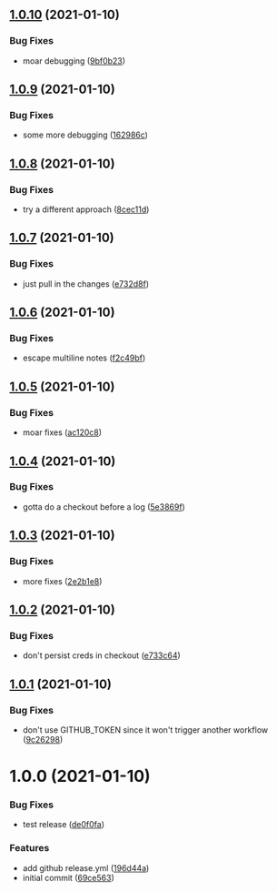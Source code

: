 ## [1.0.10](https://github.com/rickbassham/semantic-release-test/compare/v1.0.9...v1.0.10) (2021-01-10)


### Bug Fixes

* moar debugging ([9bf0b23](https://github.com/rickbassham/semantic-release-test/commit/9bf0b234eb0f176bbd125f23c614a39eded948c6))

## [1.0.9](https://github.com/rickbassham/semantic-release-test/compare/v1.0.8...v1.0.9) (2021-01-10)


### Bug Fixes

* some more debugging ([162986c](https://github.com/rickbassham/semantic-release-test/commit/162986cecbe713f300c4ab4bb4009ee7ad7b7877))

## [1.0.8](https://github.com/rickbassham/semantic-release-test/compare/v1.0.7...v1.0.8) (2021-01-10)


### Bug Fixes

* try a different approach ([8cec11d](https://github.com/rickbassham/semantic-release-test/commit/8cec11de69f5aefddd9fd1ee14180aaa519a8b8d))

## [1.0.7](https://github.com/rickbassham/semantic-release-test/compare/v1.0.6...v1.0.7) (2021-01-10)


### Bug Fixes

* just pull in the changes ([e732d8f](https://github.com/rickbassham/semantic-release-test/commit/e732d8f6e6e8279a2702d140c68e5c665dd3d32a))

## [1.0.6](https://github.com/rickbassham/semantic-release-test/compare/v1.0.5...v1.0.6) (2021-01-10)


### Bug Fixes

* escape multiline notes ([f2c49bf](https://github.com/rickbassham/semantic-release-test/commit/f2c49bf753b4eeefc78df7a43e30fa27fc7ca6cb))

## [1.0.5](https://github.com/rickbassham/semantic-release-test/compare/v1.0.4...v1.0.5) (2021-01-10)


### Bug Fixes

* moar fixes ([ac120c8](https://github.com/rickbassham/semantic-release-test/commit/ac120c896c722ee0d005723b8a85f774c05a4483))

## [1.0.4](https://github.com/rickbassham/semantic-release-test/compare/v1.0.3...v1.0.4) (2021-01-10)


### Bug Fixes

* gotta do a checkout before a log ([5e3869f](https://github.com/rickbassham/semantic-release-test/commit/5e3869fe47c070de0d3bfa58f8d1d206720c9ebc))

## [1.0.3](https://github.com/rickbassham/semantic-release-test/compare/v1.0.2...v1.0.3) (2021-01-10)


### Bug Fixes

* more fixes ([2e2b1e8](https://github.com/rickbassham/semantic-release-test/commit/2e2b1e8670069a353dd87f5f2c97699518a2b4b5))

## [1.0.2](https://github.com/rickbassham/semantic-release-test/compare/v1.0.1...v1.0.2) (2021-01-10)


### Bug Fixes

* don't persist creds in checkout ([e733c64](https://github.com/rickbassham/semantic-release-test/commit/e733c64846b416cce105dec9f06fb85155772775))

## [1.0.1](https://github.com/rickbassham/semantic-release-test/compare/v1.0.0...v1.0.1) (2021-01-10)


### Bug Fixes

* don't use GITHUB_TOKEN since it won't trigger another workflow ([9c26298](https://github.com/rickbassham/semantic-release-test/commit/9c26298d45102d788d4573adae68dc50ab8ca8fd))

# 1.0.0 (2021-01-10)


### Bug Fixes

* test release ([de0f0fa](https://github.com/rickbassham/semantic-release-test/commit/de0f0fa0e5a1d2b8bf51802aa6e3c3d1a5f314ec))


### Features

* add github release.yml ([196d44a](https://github.com/rickbassham/semantic-release-test/commit/196d44a3572405fd8dc0546b68f619ecb0cbf9e5))
* initial commit ([69ce563](https://github.com/rickbassham/semantic-release-test/commit/69ce563d12b3a66da44974bcbe7a51a4e97bb154))
